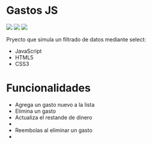 # Gastos JS

<img src="https://img.shields.io/badge/-Javascript-black?style=plastic&logo=javascript"> <img src="https://img.shields.io/badge/-html-black?style=plastic&logo=html5"> <img src="https://img.shields.io/badge/-css-black?style=plastic&logo=css3" >

Pryecto que simula un filtrado de datos mediante select:
<ul>
  <li>JavaScript</li>
  <li>HTML5</li>
  <li>CSS3</li>
</ul>

# Funcionalidades

<ul>
  <li>Agrega un gasto nuevo a la lista</li>
  <li>Elimina un gasto</li>
  <li>Actualiza el restande de dinero<li>
  <li>Reembolas al eliminar un gasto<li>
</ul>
